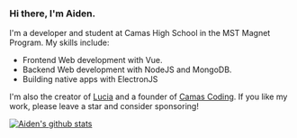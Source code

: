 ### Hi there, I'm Aiden.

I'm a developer and student at Camas High School in the MST Magnet Program. My skills include:

- Frontend Web development with Vue.
- Backend Web development with NodeJS and MongoDB.
- Building native apps with ElectronJS

I'm also the creator of [Lucia](https://github.com/aidenybai/lucia) and a founder of [Camas Coding](https://linktr.ee/camascoding). If you like my work, please leave a star and consider sponsoring!

[![Aiden's github stats](https://github-readme-stats.vercel.app/api?username=aidenybai&count_private=true&show_icons=true&include_all_commits=true&title_color=7460E1&icon_color=7460E1&hide=issues,prs)](https://aidenybai.netlify.app)
